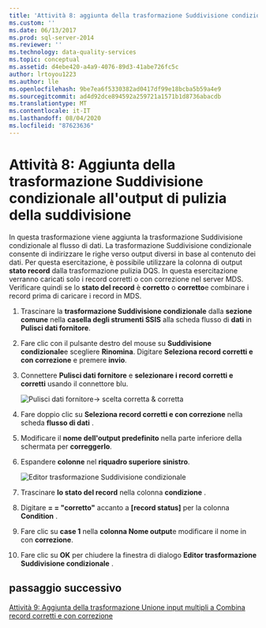 ```yaml
---
title: 'Attività 8: aggiunta della trasformazione Suddivisione condizionale a Split output di pulizia | Microsoft Docs'
ms.custom: ''
ms.date: 06/13/2017
ms.prod: sql-server-2014
ms.reviewer: ''
ms.technology: data-quality-services
ms.topic: conceptual
ms.assetid: d4ebe420-a4a9-4076-89d3-41abe726fc5c
author: lrtoyou1223
ms.author: lle
ms.openlocfilehash: 9be7ea6f5330382ad0417df99e18bcba5b59a4e9
ms.sourcegitcommit: ad4d92dce894592a259721a1571b1d8736abacdb
ms.translationtype: MT
ms.contentlocale: it-IT
ms.lasthandoff: 08/04/2020
ms.locfileid: "87623636"
---
```

# <a name="task-8-adding-conditional-split-transform-to-split-cleansing-output"></a>Attività 8: Aggiunta della trasformazione Suddivisione condizionale all'output di pulizia della suddivisione
  In questa trasformazione viene aggiunta la trasformazione Suddivisione condizionale al flusso di dati. La trasformazione Suddivisione condizionale consente di indirizzare le righe verso output diversi in base al contenuto dei dati. Per questa esercitazione, è possibile utilizzare la colonna di output **stato record** dalla trasformazione pulizia DQS. In questa esercitazione verranno caricati solo i record corretti o con correzione nel server MDS. Verificare quindi se lo **stato del record** è **corretto** o **corretto**e combinare i record prima di caricare i record in MDS.  
  
1.  Trascinare la **trasformazione Suddivisione condizionale** dalla **sezione comune** nella **casella degli strumenti SSIS** alla scheda flusso di **dati** in **Pulisci dati fornitore**.  
  
2.  Fare clic con il pulsante destro del mouse su **Suddivisione condizionale**e scegliere **Rinomina**. Digitare **Seleziona record corretti e con correzione** e premere **invio**.  
  
3.  Connettere **Pulisci dati fornitore** e **selezionare i record corretti e corretti** usando il connettore blu.  
  
     ![Pulisci dati fornitore-> scelta corretta & corretta](../../2014/tutorials/media/et-addingcsttosplitcleansingoutput-01.jpg "Pulisci dati fornitore -> Scegliere Corretti Con correzione")  
  
4.  Fare doppio clic su **Seleziona record corretti e con correzione** nella scheda **flusso di dati** .  
  
5.  Modificare il **nome dell'output predefinito** nella parte inferiore della schermata per **correggerlo**.  
  
6.  Espandere **colonne** nel **riquadro superiore sinistro**.  
  
     ![Editor trasformazione Suddivisione condizionale](../../2014/tutorials/media/et-addingcsttosplitcleansingoutput-02.jpg "Editor trasformazione Suddivisione condizionale")  
  
7.  Trascinare **lo stato del record** nella colonna **condizione** .  
  
8.  Digitare **= = "corretto"** accanto a **[record status]** per la colonna **Condition** .  
  
9. Fare clic su **case 1** nella **colonna Nome output**e modificare il nome in con **correzione**.  
  
10. Fare clic su **OK** per chiudere la finestra di dialogo **Editor trasformazione Suddivisione condizionale** .  
  
## <a name="next-step"></a>passaggio successivo  
 [Attività 9: Aggiunta della trasformazione Unione input multipli a Combina record corretti e con correzione](../../2014/tutorials/task-9-adding-union-all-transform-to-combine-correct-and-corrected-records.md)  
  
  
